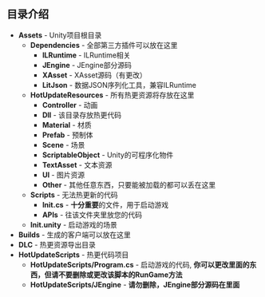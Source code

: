 ## 目录介绍

- **Assets** - Unity项目根目录
  - **Dependencies** - 全部第三方插件可以放在这里
    - **ILRuntime** - ILRuntime相关
    - **JEngine** - JEngine部分源码
    - **XAsset** - XAsset源码（有更改）
    - **LitJson** - 数据JSON序列化工具，兼容ILRuntime
  - **HotUpdateResources** - 所有热更资源将存放在这里
    - **Controller** - 动画
    - **Dll** - 该目录存放热更代码
    - **Material** - 材质
    - **Prefab** - 预制体
    - **Scene** - 场景
    - **ScriptableObject** - Unity的可程序化物件
    - **TextAsset** - 文本资源
    - **UI** - 图片资源
    - **Other** - 其他任意东西，只要能被加载的都可以丢在这里
  - **Scripts** - 无法热更新的代码
    - **Init.cs** - **十分重要**的文件，用于启动游戏
    - **APIs** - 往该文件夹里放您的代码
  - **Init.unity** - 启动游戏的场景
- **Builds** - 生成的客户端可以放在这里
- **DLC** - 热更资源导出目录
- **HotUpdateScripts** - 热更代码项目
  - **HotUpdateScripts/Program.cs** - 启动游戏的代码, **你可以更改里面的东西，但请不要删除或更改该脚本的RunGame方法**
  - **HotUpdateScripts/JEngine** - **请勿删除，JEngine部分源码在里面**